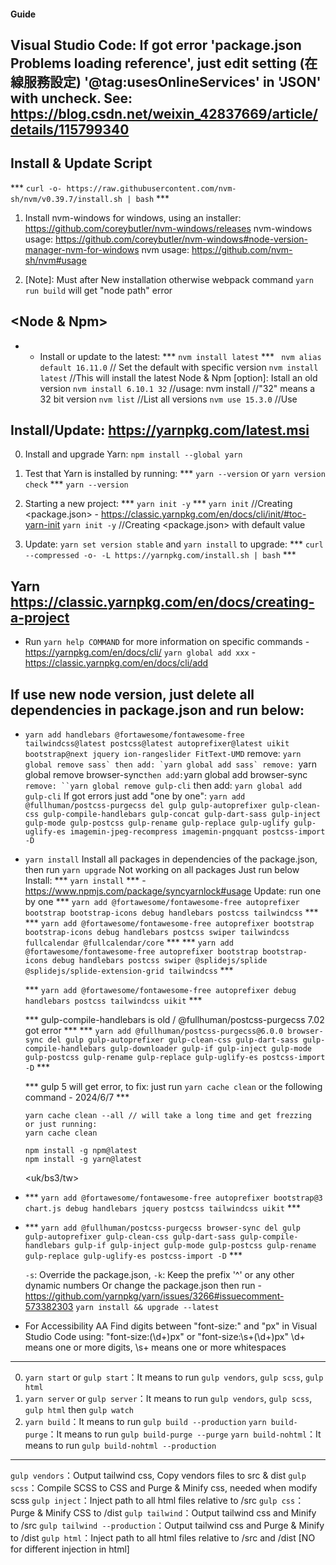 #### Guide ####
##	Visual Studio Code: If got error 'package.json Problems loading reference', just edit setting (在線服務設定) '@tag:usesOnlineServices' in 'JSON' with uncheck. See: https://blog.csdn.net/weixin_42837669/article/details/115799340
##	<Nvm> Install & Update Script
*** `curl -o- https://raw.githubusercontent.com/nvm-sh/nvm/v0.39.7/install.sh | bash` ***
1.	Install nvm-windows for windows, using an installer: https://github.com/coreybutler/nvm-windows/releases
		nvm-windows usage: https://github.com/coreybutler/nvm-windows#node-version-manager-nvm-for-windows
		nvm usage: https://github.com/nvm-sh/nvm#usage

2.	[Note]: Must <Restart Computer> after New installation otherwise webpack command `yarn run build` will get "node path" error

##	<Node & Npm>
* * Install or update to the latest: *** ` nvm install latest ` ***
	` nvm alias default 16.11.0` // Set the default with specific version
	` nvm install latest `  //This will install the latest Node & Npm
		[option]: Istall an old version
	` nvm install 6.10.1 32 ` //usage: nvm install <version> //"32" means a 32 bit version
	` nvm list ` //List all versions
	` nvm use 15.3.0 ` //Use <version>

##	<Yarn> Install/Update: https://yarnpkg.com/latest.msi
0.	Install and upgrade Yarn:
	` npm install --global yarn `
1.	Test that Yarn is installed by running: *** ` yarn --version ` or ` yarn version check ` ***
	` yarn --version `

2.	Starting a new project: *** ` yarn init -y ` ***
	` yarn init ` //Creating <package.json> - https://classic.yarnpkg.com/en/docs/cli/init/#toc-yarn-init
	` yarn init -y ` //Creating <package.json> with default value
3.	Update:
	` yarn set version stable ` and ` yarn install `
	to upgrade: *** `curl --compressed -o- -L https://yarnpkg.com/install.sh | bash` ***

## Yarn https://classic.yarnpkg.com/en/docs/creating-a-project
* Run `yarn help COMMAND` for more information on specific commands - https://yarnpkg.com/en/docs/cli/
`yarn global add xxx` - https://classic.yarnpkg.com/en/docs/cli/add

## If use new node version, just delete all dependencies in package.json and run below:
* `yarn add handlebars @fortawesome/fontawesome-free tailwindcss@latest postcss@latest autoprefixer@latest uikit bootstrap@next jquery ion-rangeslider FitText-UMD`
	remove: ``yarn global remove sass` then add: `yarn global add sass`
	remove: ``yarn global remove browser-sync` then add: `yarn global add browser-sync`
	remove: ``yarn global remove gulp-cli` then add: `yarn global add gulp-cli`
	If got errors just add "one by one": `yarn add @fullhuman/postcss-purgecss del gulp gulp-autoprefixer gulp-clean-css gulp-compile-handlebars gulp-concat gulp-dart-sass gulp-inject gulp-mode gulp-postcss gulp-rename gulp-replace gulp-uglify gulp-uglify-es imagemin-jpeg-recompress imagemin-pngquant postcss-import -D`

* `yarn install` Install all packages in dependencies of the package.json, then run ``yarn upgrade`` Not working on all packages
	Just run below
	Install: ***	`yarn install` *** - https://www.npmjs.com/package/syncyarnlock#usage
	Update: run one by one
	***	`yarn add @fortawesome/fontawesome-free autoprefixer bootstrap bootstrap-icons debug handlebars postcss tailwindcss` ***
	***	`yarn add @fortawesome/fontawesome-free autoprefixer bootstrap bootstrap-icons debug handlebars postcss swiper tailwindcss fullcalendar @fullcalendar/core` ***
	***	`yarn add @fortawesome/fontawesome-free autoprefixer bootstrap bootstrap-icons debug handlebars postcss swiper @splidejs/splide @splidejs/splide-extension-grid tailwindcss` ***
	
	***	`yarn add @fortawesome/fontawesome-free autoprefixer debug handlebars postcss tailwindcss uikit` ***
	
	<!-- ***	`yarn add @fullhuman/postcss-purgecss browser-sync del gulp gulp-autoprefixer gulp-clean-css gulp-compile-handlebars gulp-dart-sass gulp-downloader gulp-if gulp-inject gulp-mode gulp-postcss gulp-rename gulp-replace gulp-uglify-es postcss-import -D` *** -->
	*** gulp-compile-handlebars is old / @fullhuman/postcss-purgecss 7.02 got error ***
	***	`yarn add @fullhuman/postcss-purgecss@6.0.0 browser-sync del gulp gulp-autoprefixer gulp-clean-css gulp-dart-sass gulp-compile-handlebars gulp-downloader gulp-if gulp-inject gulp-mode gulp-postcss gulp-rename gulp-replace gulp-uglify-es postcss-import -D` ***

	*** gulp 5 will get error, to fix: just run `yarn cache clean` or the following command - 2024/6/7  *** 

	```
	yarn cache clean --all // will take a long time and get frezzing
	or just running:
	yarn cache clean

	npm install -g npm@latest
	npm install -g yarn@latest
	```

	<uk/bs3/tw>
* ***	`yarn add @fortawesome/fontawesome-free autoprefixer bootstrap@3 chart.js debug handlebars jquery postcss tailwindcss uikit` ***
* ***	`yarn add @fullhuman/postcss-purgecss browser-sync del gulp gulp-autoprefixer gulp-clean-css gulp-dart-sass gulp-compile-handlebars gulp-if gulp-inject gulp-mode gulp-postcss gulp-rename gulp-replace gulp-uglify-es postcss-import -D` ***

	`-s`: Override the package.json, `-k`: Keep the prefix '^' or any other dynamic numbers
	Or change the package.json then run  - https://github.com/yarnpkg/yarn/issues/3266#issuecomment-573382303
	`yarn install && upgrade --latest`
	
* For Accessibility AA
	Find digits between "font-size:" and "px" in Visual Studio Code using: "font-size:(\d+)px" or "font-size:\s+(\d+)px"
  \d+ means one or more digits, \s+ means one or more whitespaces

---------------------------
0. `yarn start` or `gulp start`：It means to run `gulp vendors`, `gulp scss`, `gulp html`
1. `yarn server` or `gulp server`：It means to run  `gulp vendors`, `gulp scss`, `gulp html` then `gulp watch`
2. `yarn build`：It means to run `gulp build --production`
	 `yarn build-purge`：It means to run `gulp build-purge --purge`
	 `yarn build-nohtml`：It means to run `gulp build-nohtml --production`
---------------------------
`gulp vendors`：Output tailwind css, Copy vendors files to src & dist
`gulp scss`：Compile SCSS to CSS and Purge & Minify css, needed when modify scss
`gulp inject`：Inject path to all html files relative to /src
`gulp css`：Purge & Minify CSS to /dist
`gulp tailwind`：Output tailwind css and Minify to /src
`gulp tailwind --production`：Output tailwind css and Purge & Minify to /dist
`gulp html`：Inject path to all html files relative to /src and /dist [NO for different injection in html]